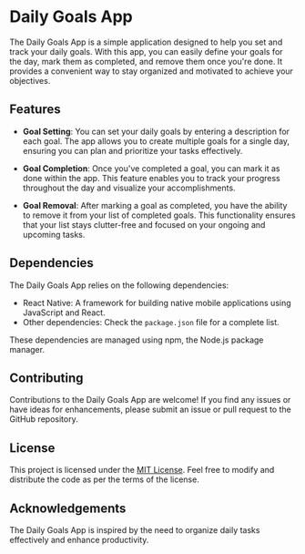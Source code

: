 # Daily Goals App

The Daily Goals App is a simple application designed to help you set and track your daily goals. With this app, you can easily define your goals for the day, mark them as completed, and remove them once you're done. It provides a convenient way to stay organized and motivated to achieve your objectives.

## Features

- **Goal Setting**: You can set your daily goals by entering a description for each goal. The app allows you to create multiple goals for a single day, ensuring you can plan and prioritize your tasks effectively.

- **Goal Completion**: Once you've completed a goal, you can mark it as done within the app. This feature enables you to track your progress throughout the day and visualize your accomplishments.

- **Goal Removal**: After marking a goal as completed, you have the ability to remove it from your list of completed goals. This functionality ensures that your list stays clutter-free and focused on your ongoing and upcoming tasks.

## Dependencies

The Daily Goals App relies on the following dependencies:

- React Native: A framework for building native mobile applications using JavaScript and React.
- Other dependencies: Check the `package.json` file for a complete list.

These dependencies are managed using npm, the Node.js package manager.

## Contributing

Contributions to the Daily Goals App are welcome! If you find any issues or have ideas for enhancements, please submit an issue or pull request to the GitHub repository.

## License

This project is licensed under the [MIT License](LICENSE). Feel free to modify and distribute the code as per the terms of the license.

## Acknowledgements

The Daily Goals App is inspired by the need to organize daily tasks effectively and enhance productivity.
